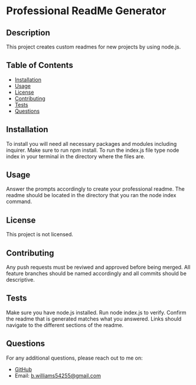 
# Professional ReadMe Generator 

## Description
This project creates custom readmes for new projects by using node.js.

## Table of Contents
- [Installation](#installation)
- [Usage](#usage)
- [License](#license)
- [Contributing](#contributing)
- [Tests](#tests)
- [Questions](#questions)

## Installation
To install you will need all necessary packages and modules including inquirer. Make sure to run npm install. To run the index.js file type node index in your terminal in the directory where the files are.

## Usage
Answer the prompts accordingly to create your professional readme. The readme should be located in the directory that you ran the node index command.

## License
This project is not licensed.

## Contributing
Any push requests must be reviwed and approved before being merged. All feature branches should be named accordingly and all commits should be descriptive.

## Tests
Make sure you have node.js installed. Run node index.js to verify. Confirm the readme that is generated matches what you answered. Links should navigate to the different sections of the readme.

## Questions
For any additional questions, please reach out to me on:
- [GitHub](https://github.com/CalmedDuck)
- Email: b.williams54255@gmail.com
    